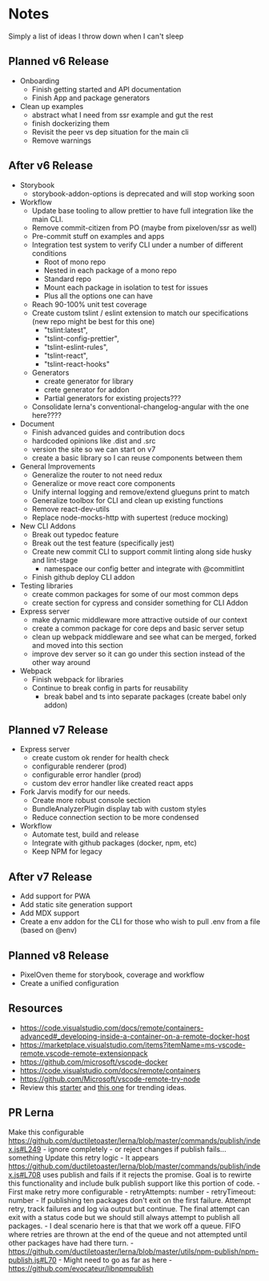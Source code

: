 # Notes
Simply a list of ideas I throw down when I can't sleep

## Planned v6 Release
* Onboarding
    * Finish getting started and API documentation
    * Finish App and package generators
* Clean up examples
    * abstract what I need from ssr example and gut the rest
    * finish dockerizing them
    * Revisit the peer vs dep situation for the main cli
    * Remove warnings

## After v6 Release
* Storybook
    * storybook-addon-options is deprecated and will stop working soon
* Workflow
    * Update base tooling to allow prettier to have full integration like the main CLI.
    * Remove commit-citizen from PO (maybe from pixeloven/ssr as well)
    * Pre-commit stuff on examples and apps
    * Integration test system to verify CLI under a number of different conditions
        * Root of mono repo
        * Nested in each package of a mono repo
        * Standard repo
        * Mount each package in isolation to test for issues
        * Plus all the options one can have
    * Reach 90-100% unit test coverage
    * Create custom tslint / eslint extension to match our specifications (new repo might be best for this one)
        * "tslint:latest",
        * "tslint-config-prettier",
        * "tslint-eslint-rules",
        * "tslint-react",
        * "tslint-react-hooks"
    * Generators
        * create generator for library
        * crete generator for addon
        * Partial generators for existing projects???
    * Consolidate lerna's conventional-changelog-angular with the one here????
* Document
    * Finish advanced guides and contribution docs
    * hardcoded opinions like .dist and .src
    * version the site so we can start on v7
    * create a basic library so I can reuse components between them
* General Improvements
    * Generalize the router to not need redux
    * Generalize or move react core components
    * Unify internal logging and remove/extend glueguns print to match
    * Generalize toolbox for CLI and clean up existing functions
    * Remove react-dev-utils
    * Replace node-mocks-http with supertest (reduce mocking)
* New CLI Addons
    * Break out typedoc feature
    * Break out the test feature (specifically jest)
    * Create new commit CLI to support commit linting along side husky and lint-stage 
        * namespace our config better and integrate with @commitlint
    * Finish github deploy CLI addon
* Testing libraries
    * create common packages for some of our most common deps
    * create section for cypress and consider something for CLI Addon
* Express server
    * make dynamic middleware more attractive outside of our context
    * create a common package for core deps and basic server setup
    * clean up webpack middleware and see what can be merged, forked and moved into this section
    * improve dev server so it can go under this section instead of the other way around
* Webpack
    * Finish webpack for libraries 
    * Continue to break config in parts for reusability
        * break babel and ts into separate packages (create babel only addon)

## Planned v7 Release
* Express server
    * create custom ok render for health check
    * configurable renderer (prod)
    * configurable error handler (prod)
    * custom dev error handler like created react apps
* Fork Jarvis modify for our needs.
    + Create more robust console section
    + BundleAnalyzerPlugin display tab with custom styles
    + Reduce connection section to be more condensed 
* Workflow
    * Automate test, build and release
    * Integrate with github packages (docker, npm, etc)
    * Keep NPM for legacy

## After v7 Release
* Add support for PWA
* Add static site generation support
* Add MDX support
* Create a env addon for the CLI for those who wish to pull .env from a file (based on @env)

## Planned v8 Release
* PixelOven theme for storybook, coverage and workflow
* Create a unified configuration

## Resources
* https://code.visualstudio.com/docs/remote/containers-advanced#_developing-inside-a-container-on-a-remote-docker-host
* https://marketplace.visualstudio.com/items?itemName=ms-vscode-remote.vscode-remote-extensionpack
* https://github.com/microsoft/vscode-docker
* https://code.visualstudio.com/docs/remote/containers
* https://github.com/Microsoft/vscode-remote-try-node
* Review this [starter](https://github.com/bitjson/typescript-starter) and [this one](https://github.com/alexjoverm/typescript-library-starter) for trending ideas.


## PR Lerna
Make this configurable https://github.com/ductiletoaster/lerna/blob/master/commands/publish/index.js#L249
    - ignore completely
    - or reject changes if publish fails... something
Update this retry logic
    - It appears https://github.com/ductiletoaster/lerna/blob/master/commands/publish/index.js#L708 uses publish and fails if it rejects the promise. Goal is to rewirte this functionality and include bulk publish support like this portion of code.
    - First make retry more configurable 
        - retryAttempts: number
        - retryTimeout: number
        - If publishing ten packages don't exit on the first failure. Attempt retry, track failures and log via output but continue. The final attempt can exit with a status code but we should still always attempt to publish all packages.
            - I deal scenario here is that that we work off a queue. FIFO where retries are thrown at the end of the queue and not attempted until other packages have had there turn.
    - https://github.com/ductiletoaster/lerna/blob/master/utils/npm-publish/npm-publish.js#L70
    - Might need to go as far as here
        - https://github.com/evocateur/libnpmpublish
